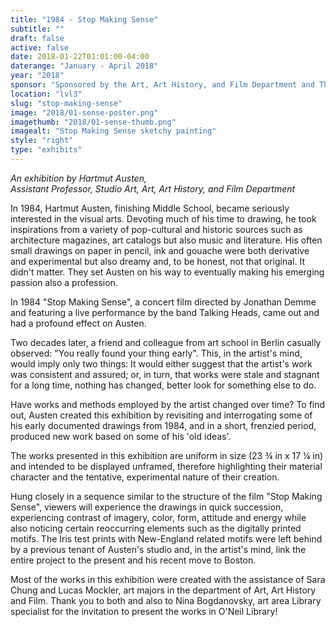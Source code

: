 ```yaml
---
title: "1984 - Stop Making Sense"
subtitle: ""
draft: false
active: false
date: 2018-01-22T01:01:00-04:00
daterange: "January - April 2018"
year: "2018"
sponsor: "Sponsored by the Art, Art History, and Film Department and The Boston College Libraries"
location: "lvl3"
slug: "stop-making-sense"
image: "2018/01-sense-poster.png"
imagethumb: "2018/01-sense-thumb.png"
imagealt: "Stop Making Sense sketchy painting"
style: "right"
type: "exhibits"
---
```



<em>An exhibition by Hartmut Austen, <br />
Assistant Professor, Studio Art, Art, Art History, and Film Department</em>

In 1984, Hartmut Austen, finishing Middle School, became seriously interested in the visual arts.  Devoting much of his time to drawing, he took inspirations from a variety of pop-cultural and historic sources such as architecture magazines, art catalogs but also music and literature. His often small drawings on paper in pencil, ink and gouache were both derivative and experimental but also dreamy and, to be honest, not that original. It didn't matter. They set Austen on his way to eventually making his emerging passion also a profession. 

In 1984 "Stop Making Sense", a concert film directed by Jonathan Demme and featuring a live performance by the band Talking Heads, came out and had a profound effect on Austen.

Two decades later, a friend and colleague from art school in Berlin casually observed: "You really found your thing early". This, in the artist's mind, would imply only two things: It would either suggest that the artist's work was consistent and assured; or, in turn, that works were stale and stagnant for a long time, nothing has changed, better look for something else to do.
 
Have works and methods employed by the artist changed over time? To find out, Austen created this exhibition by revisiting and interrogating some of his early documented drawings from 1984, and in a short, frenzied period, produced new work based on some of his 'old ideas'. 

The works presented in this exhibition are uniform in size 
(23 ¾ in x 17 ¼ in) and intended to be displayed unframed, therefore highlighting their material character and the tentative, experimental nature of their creation. 

Hung closely in a sequence similar to the structure of the film "Stop Making Sense", viewers will experience the drawings in quick succession, experiencing contrast of imagery, color, form, attitude and energy while also noticing certain reoccurring elements such as the digitally printed motifs. The Iris test prints with New-England related motifs were left behind by a previous tenant of Austen's studio and, in the artist's mind, link the entire project to the present and his recent move to Boston.

Most of the works in this exhibition were created with the assistance of Sara Chung and Lucas Mockler, art majors in the department of Art, Art History and Film. Thank you to both and also to Nina Bogdanovsky, art area Library specialist for the invitation to present the works in O'Neil Library! 


<!--

Active:
    Yes (will appear on Exhibit's homepage)
    No (will not appear on Exhibit's homepage, but will appear in archives)

Gallery locations: 
    Burns Library (burns)
    Theology and Ministry Library (tml)
    O'Neill Level One (lvl1)
    O'Neill Level Three (lvl3)
    O'Neill Reading Room (reading)
    O'Neill Reading Room Back Wall (backwall)
    O'Neill Lobby (lobby)
    History Dept, Stokes Hall (stokes)
    Bapst Exhibits (bapst)
    Archived Bapst Exhibits (bapstarchive)
  
Need spaces for:

  Virtual Exhibits (virtual)
  Tip O'Neill (tiponeill)

Style:
    Poster on left, text on right (default)
    Poster on right, text on left (right)
    Poster large, centered above text (middle_top)
    Poster large, centered below text (middle_down)

Add'l images
    <img src="/theme/img/exhibits/XXXX/201X/00-XXXX.png" alt="words" class="float_left">
    <img src="/theme/img/exhibits/XXXX/201X/00-XXXX.png" alt="words" class="float_right">
    <img src="/theme/img/exhibits/XXXX/201X/00-XXXX.png" alt="words" class="center">

-->

